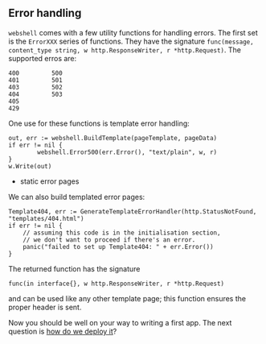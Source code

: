 ## Error handling

`webshell` comes with a few utility functions for handling errors. The first set is the `ErrorXXX` series of functions. They have the signature `func(message, content_type string, w http.ResponseWriter, r *http.Request)`. The supported erros are:

```
400			500
401			501
403			502
404			503
405
429
```

One use for these functions is template error handling:

```
out, err := webshell.BuildTemplate(pageTemplate, pageData)
if err != nil {
		webshell.Error500(err.Error(), "text/plain", w, r)
}
w.Write(out)
```

* static error pages

We can also build templated error pages:

```
Template404, err := GenerateTemplateErrorHandler(http.StatusNotFound, "templates/404.html")
if err != nil {
	// assuming this code is in the initialisation section,
	// we don't want to proceed if there's an error.
	panic("failed to set up Template404: " + err.Error())
}
```

The returned function has the signature

```
func(in interface{}, w http.ResponseWriter, r *http.Request)
```

and can be used like any other template page; this function ensures the proper header is sent.

Now you should be well on your way to writing a first app. The next question is [how do we deploy it](/deployment)?





